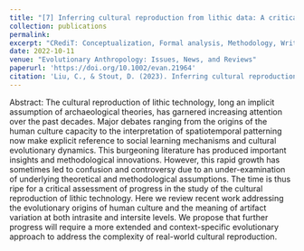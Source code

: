 ```yaml
---
title: "[7] Inferring cultural reproduction from lithic data: A critical review"
collection: publications
permalink:
excerpt: "CRediT: Conceptualization, Formal analysis, Methodology, Writing – original draft, Writing – review & editing"
date: 2022-10-11
venue: "Evolutionary Anthropology: Issues, News, and Reviews"
paperurl: 'https://doi.org/10.1002/evan.21964'
citation: 'Liu, C., & Stout, D. (2023). Inferring cultural reproduction from lithic data: A critical review. <i>Evolutionary Anthropology: Issues, News, and Reviews</i>, 32: 83-99'
---
```


Abstract: The cultural reproduction of lithic technology, long an implicit assumption of archaeological theories, has garnered increasing attention over the past decades. Major debates ranging from the origins of the human culture capacity to the interpretation of spatiotemporal patterning now make explicit reference to social learning mechanisms and cultural evolutionary dynamics. This burgeoning literature has produced important insights and methodological innovations. However, this rapid growth has sometimes led to confusion and controversy due to an under-examination of underlying theoretical and methodological assumptions. The time is thus ripe for a critical assessment of progress in the study of the cultural reproduction of lithic technology. Here we review recent work addressing the evolutionary origins of human culture and the meaning of artifact variation at both intrasite and intersite levels. We propose that further progress will require a more extended and context-specific evolutionary approach to address the complexity of real-world cultural reproduction.

